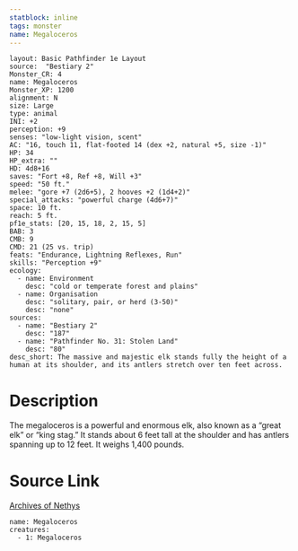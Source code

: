 ```yaml
---
statblock: inline
tags: monster
name: Megaloceros
---
```

```statblock
layout: Basic Pathfinder 1e Layout
source:  "Bestiary 2"
Monster_CR: 4
name: Megaloceros
Monster_XP: 1200
alignment: N
size: Large
type: animal
INI: +2
perception: +9
senses: "low-light vision, scent"
AC: "16, touch 11, flat-footed 14 (dex +2, natural +5, size -1)"
HP: 34
HP_extra: ""
HD: 4d8+16
saves: "Fort +8, Ref +8, Will +3"
speed: "50 ft."
melee: "gore +7 (2d6+5), 2 hooves +2 (1d4+2)"
special_attacks: "powerful charge (4d6+7)"
space: 10 ft.
reach: 5 ft.
pf1e_stats: [20, 15, 18, 2, 15, 5]
BAB: 3
CMB: 9
CMD: 21 (25 vs. trip)
feats: "Endurance, Lightning Reflexes, Run"
skills: "Perception +9"
ecology:
  - name: Environment
    desc: "cold or temperate forest and plains"
  - name: Organisation
    desc: "solitary, pair, or herd (3-50)"
    desc: "none"
sources:
  - name: "Bestiary 2"
    desc: "187"
  - name: "Pathfinder No. 31: Stolen Land"
    desc: "80"
desc_short: The massive and majestic elk stands fully the height of a human at its shoulder, and its antlers stretch over ten feet across.
```
# Description
The megaloceros is a powerful and enormous elk, also known as a “great elk” or “king stag.” It stands about 6 feet tall at the shoulder and has antlers spanning up to 12 feet. It weighs 1,400 pounds.
# Source Link
[Archives of Nethys](https://aonprd.com/MonsterDisplay.aspx?ItemName=Megaloceros)
```encounter-table
name: Megaloceros
creatures:
  - 1: Megaloceros
```
